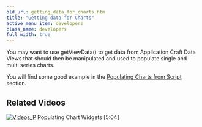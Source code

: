 ```yaml
---
old_url: getting_data_for_charts.htm
title: "Getting data for Charts"
active_menu_item: developers
class_name: developers
full_width: true
---
```



You may want to use getViewData() to get data from Application Craft Data Views that should then be manipulated and used to populate single and multi series charts.

You will find some good example in the [Populating Charts from Script](/developers/documentation/scripting-apis/client-scripting-overview/populating-charts-from-script) section.

## Related Videos

[![Videos\_P](/img/docs/videos_p.png)](http://www.youtube.com/v/4FXN_AsiiMs?autoplay=1&hd=1&fs=1&showsearch=0&rel=0&) Populating Chart Widgets [5:04]
